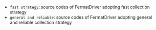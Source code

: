 - `fast strategy`: source codes of FermatDriver adopting fast collection strategy
- `general and reliable`: source codes of FermatDriver adopting general and reliable collection strategy

